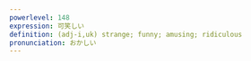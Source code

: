 ```yaml
---
powerlevel: 148
expression: 可笑しい
definition: (adj-i,uk) strange; funny; amusing; ridiculous
pronunciation: おかしい
---
```


